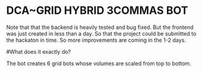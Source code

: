 # DCA~GRID HYBRID 3COMMAS BOT
Note that that the backend is heavily tested and bug fixed. But the frontend was just created in less than a day. So that the project could be submitted to the hackaton in time. So more improvements are coming in the 1-2 days.

#What does it exactly do?

The bot creates 6 grid bots whose volumes are scaled from top to bottom.
